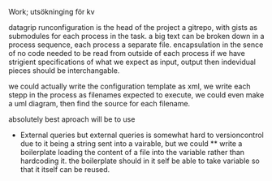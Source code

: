 Work; utsökninging för kv

datagrip runconfiguration is the head of the project
a gitrepo, with gists as submodules for each process in the task.
a big text can be broken down in a process sequence, each process a separate file.
encapsulation in the sence of no code needed to be read from outside of each process
if we have strigient specifications of what we expect as input, output then indevidual pieces should be interchangable.

we could actually write the configuration template as xml, we write each stepp in the process as filenames expected to execute, we could even make a uml diagram, then find the source for each filename.

absolutely best aproach will be to use

* External queries but external queries is somewhat hard to versioncontrol due to it being a string sent into a vairable, but we could
** write a boilerplate loading the content of a file into the variable rather than hardcoding it. the boilerplate should in it self be able to take variable so that it itself can be reused.
